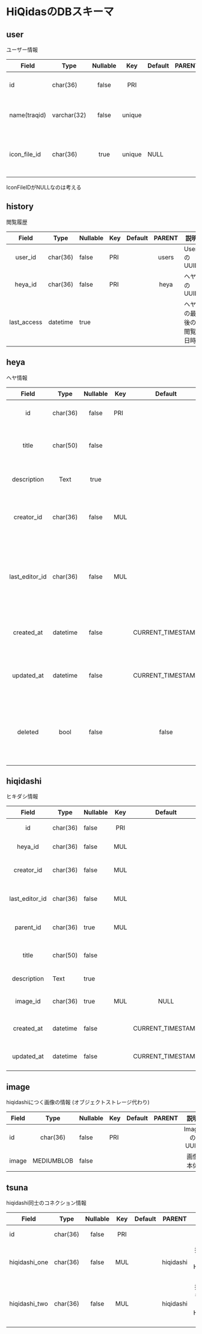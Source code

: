 # HiQidasのDBスキーマ

## user

ユーザー情報

| Field        | Type        | Nullable |  Key   | Default | PARENT |        説明        |
| ------------ | ----------- |:--------:|:------:| ------- |:-----:|:------------------:|
| id           | char(36)    |  false   |  PRI   |         |       |     UserのUUID     |
| name(traqid) | varchar(32) |  false   | unique |         |       |    UserのtraPID / ID |
| icon_file_id   | char(36)    |   true   | unique | NULL    |       | userのアイコンUUID |

IconFileIDがNULLなのは考える

## history

閲覧履歴

|   Field    |   Type   | Nullable | Key | Default | PARENT | 説明                   |
|:----------:|:--------:| -------- | --- |:-------:|:------:| ---------------------- |
|   user_id   | char(36) | false    | PRI |         | users  | UserのUUID             |
|  heya_id   | char(36) | false    | PRI |         | heya  | ヘヤのUUID            |
| last_access | datetime | true     |     |         |        | ヘヤの最後の閲覧日時 |

## heya

ヘヤ情報

|    Field     |   Type   | Nullable | Key |      Default      | PARENT |              説明              |
|:------------:|:--------:|:--------:| --- |:-----------------:| ------ |:------------------------------:|
|      id      | char(36) |  false   | PRI |                   |        |         heyaのUUID           |
|    title     | char(50) |  false   |     |                   |        |        ヘヤのタイトル        |
| description  |   Text   |   true   |     |                   |        |          ヘヤの説明          |
|  creator_id   | char(36) |  false   | MUL |                   | users  |      ヘヤの作成者のUUID      |
| last_editor_id | char(36) |   false   | MUL |                   | users  | 最後に編集をしたユーザーのUUID |
|  created_at   | datetime |  false   |     | CURRENT_TIMESTAMP |        |       ヘヤの作成日時        |
|  updated_at   | datetime |   false   |     |   CURRENT_TIMESTAMP |        |        ヘヤの最終更新日時        |
|  deleted   | bool |   false   |     |     false              |        |        ヘヤの削除したかどうかの判定        |

## hiqidashi

ヒキダシ情報

|    Field     | Type     | Nullable     | Key |      Default      |  PARENT   |           説明           |
|:------------:| -------- | ------------ |:---:|:-----------------:|:---------:|:------------------------:|
|      id      | char(36) | false        | PRI |                   |           |     HiqidashiのUUID      |
|   heya_id    | char(36) | false        | MUL |                   |   sheet   |       ヘヤのUUID       |
|  creator_id   | char(36) | false        | MUL |                   |   users   |   ヘヤの作成者のUUID   |
| last_editor_id | char(36) | false         | MUL |                   |   users   | ヘヤの最終編集者のUUID |
|   parent_id   | char(36) | true         | MUL |                   | Hiqidashi |    親HiqidashiのUUID     |
|    title     | char(50) | false        |     |                   |           |   Hiqidashiのタイトル    |
| description  | Text     | true         |     |                   |           |     Hiqidashiの説明      |
|   image_id    | char(36) | true         | MUL | NULL              |   Image   |  Hiqidashiの画像のUUID   |
|  created_at   | datetime | false        |     | CURRENT_TIMESTAMP |           |   Hiqidashiの作成日時    |
|  updated_at   | datetime |   false   |     |   CURRENT_TIMESTAMP |           |   Hiqidashiの最終更新日時    |
## image


hiqidashiにつく画像の情報 (オブジェクトストレージ代わり)

| Field |    Type    | Nullable | Key | Default | PARENT |    説明     |
| ----- |:----------:| -------- | --- | ------- |:------:|:-----------:|
| id    |  char(36)  | false    | PRI |         |        | ImageのUUID |
| image | MEDIUMBLOB | false    |     |         |        |  画像本体   |

## tsuna

hiqidashi同士のコネクション情報

| Field      | Type     | Nullable | Key | Default | PARENT    | 説明                               |
| ---------- | -------- |:--------:|:---:|:-------:| --------- | :---------------------------------: |
| id         | char(36) |  false   | PRI |         |           | tsunaのUUID                   |
| hiqidashi_one | char(36) |  false   | MUL |         | hiqidashi | 接続した片方のHiqidashiのUUID    |
| hiqidashi_two | char(36) |  false   | MUL |         | hiqidashi | 接続したもう片方のHiqidashiのUUID |

